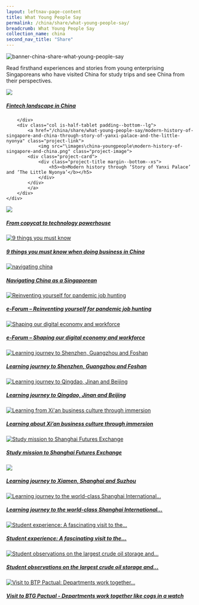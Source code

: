 ```yaml
---
layout: leftnav-page-content
title: What Young People Say
permalink: /china/share/what-young-people-say/
breadcrumb: What Young People Say
collection_name: china
second_nav_title: "Share"
---
```


![banner-china-share-what-young-people-say](\images\china-youngpeople\What-young-people-say-new.jpg)

Read firsthand experiences and stories from young enterprising Singaporeans who have visited China for study trips and see China from their perspectives.

<div>
	<div class="row is-multiline">
		<div class="col is-half-tablet padding--bottom--lg">
			<a href="/china/share/what-young-people-say/fintech-landscape-in-china/" class="project-link">
				<img src="\images\china-youngpeople\fintech-landscape-in-china.jpg" class="project-image">
			<div class="project-card">
				<div class="project-title margin--bottom--xs">
					<h5><b>Fintech landscape in China</b></h5>
				</div>
			</div>
			</a>

		</div>
		<div class="col is-half-tablet padding--bottom--lg">
			<a href="/china/share/what-young-people-say/modern-history-of-singapore-and-china-through-story-of-yanxi-palace-and-the-little-nyonya" class="project-link">
				<img src="\images\china-youngpeople\modern-history-of-singapore-and-china.png" class="project-image">
			<div class="project-card">
				<div class="project-title margin--bottom--xs">
					<h5><b>Modern history through ‘Story of Yanxi Palace’ and ‘The Little Nyonya’</b></h5>
				</div>
			</div>
			</a>
		</div>
	</div>
</div>

<p><p>

<div>
	<div class="row is-multiline">
		<div class="col is-half-tablet padding--bottom--lg">
			<a href="/china/share/what-young-people-say/from-copycat-to-technology-powerhouse" class="project-link">
				<img src="\images\china-youngpeople\copycat-to-tech-powerhouse.jpg" class="project-image">
			<div class="project-card">
				<div class="project-title margin--bottom--xs">
					<h5><b>From copycat to technology powerhouse</b></h5>
				</div>
			</div>
			</a>
		</div>
		<div class="col is-half-tablet padding--bottom--lg">
			<a href="/china/share/what-young-people-say/things-you-must-know/" class="project-link">
				<img src="\images\asean-employers\things-you-must-know.jpg" alt="9 things you must know" class="project-image">
			<div class="project-card">
				<div class="project-title margin--bottom--xs">
					<h5><b>9 things you must know when doing business in China</b></h5>
				</div>
			</div>
			</a>
		</div>
	</div>
</div>

<p><p>

<div>
	<div class="row is-multiline">
		<div class="col is-half-tablet padding--bottom--lg">
			<a href="/china/share/what-young-people-say/navigating-china/" class="project-link">
				<img src="\images\asean-employers\navigating-china.png" alt="navigating china" class="project-image">
			<div class="project-card">
				<div class="project-title margin--bottom--xs">
					<h5><b>Navigating China as a Singaporean</b></h5>
				</div>
			</div>
			</a>
		</div>
		<div class="col is-half-tablet padding--bottom--lg">
			<a href="/china/share/what-young-people-say/reinventing-yourself-for-pandemic-job-hunting/" class="project-link">
				<img src="/images/china-youngpeople/osg-1-image.jpg" alt="Reinventing yourself for pandemic job hunting" class="project-image">
			<div class="project-card">
				<div class="project-title margin--bottom--xs">
					<h5><b>e-Forum – Reinventing yourself for pandemic job hunting</b></h5>
				</div>
			</div>
			</a>
		</div>
	</div>
</div>

<p><p>

<div>
	<div class="row is-multiline">
		<div class="col is-half-tablet padding--bottom--lg">
			<a href="/china/share/what-young-people-say/shaping-our-digital-economy-and-workforce/" class="project-link">
				<img src="/images/china-youngpeople/osg-2-image.jpg" alt="Shaping our digital economy and workforce" class="project-image">
			<div class="project-card">
				<div class="project-title margin--bottom--xs">
					<h5><b>e-Forum – Shaping our digital economy and workforce</b></h5>
				</div>
			</div>
			</a>
		</div>
		<div class="col is-half-tablet padding--bottom--lg">
			<a href="/china/share/what-young-people-say/bcyc-learning-journey-2019/" class="project-link">
				<img src="/images/china-youngpeople/BCYC_Learning_Journey_2019_small.jpg" alt="Learning journey to Shenzhen, Guangzhou and Foshan" class="project-image">
			<div class="project-card">
				<div class="project-title margin--bottom--xs">
					<h5><b>Learning journey to Shenzhen, Guangzhou and Foshan</b></h5>
				</div>
			</div>
			</a>
		</div>
	</div>
</div>

<p><p>

<div>
	<div class="row is-multiline">
		<div class="col is-half-tablet padding--bottom--lg">
			<a href="/china/share/what-young-people-say/learning-journey/" class="project-link">
				<img src="/images/china-youngpeople/Winter-Learning-Journey-Dec-2018-small.jpg" alt="Learning journey to Qingdao, Jinan and Beijing" class="project-image">
			<div class="project-card">
				<div class="project-title margin--bottom--xs">
					<h5><b>Learning journey to Qingdao, Jinan and Beijing</b></h5>
				</div>
			</div>
			</a>
		</div>
		<div class="col is-half-tablet padding--bottom--lg">
			<a href="/china/share/what-young-people-say/xian-business-culture/" class="project-link">
				<img src="/images/china-youngpeople/xian-business-culture-small.jpg" alt="Learning from Xi'an business culture through immersion" class="project-image">
			<div class="project-card">
				<div class="project-title margin--bottom--xs">
					<h5><b>Learning about Xi’an business culture through immersion</b></h5>
				</div>
			</div>
			</a>
		</div>
	</div>
</div>

<p><p>

<div>
	<div class="row is-multiline">
		<div class="col is-half-tablet padding--bottom--lg">
			<a href="/china/share/what-young-people-say/shanghai-futures-exchange/" class="project-link">
				<img src="/images/china-youngpeople/futures-exchange-small.jpg" alt="Study mission to Shanghai Futures Exchange" class="project-image">
			<div class="project-card">
				<div class="project-title margin--bottom--xs">
					<h5><b>Study mission to Shanghai Futures Exchange</b></h5>
				</div>
			</div>
			</a>
		</div>
		<div class="col is-half-tablet padding--bottom--lg">
			<a href="/china/share/what-young-people-say/bcyc-learning-journey/" class="project-link">
				<img src="/images/china-youngpeople/bcyc-learning-journey-small.jpg" class="project-image">
			<div class="project-card">
				<div class="project-title margin--bottom--xs">
					<h5><b>Learning journey to Xiamen, Shanghai and Suzhou</b></h5>
				</div>
			</div>
			</a>
		</div>
	</div>
</div>

<p><p>

<div>
	<div class="row is-multiline">
		<div class="col is-half-tablet padding--bottom--lg">
			<a href="/china/share/what-young-people-say/shanghai-learning-journey/" class="project-link">
				<img src="/images/china-youngpeople/shanghai-learning-journey-small.jpg" alt="Learning journey to the world-class Shanghai International..." class="project-image">
			<div class="project-card">
				<div class="project-title margin--bottom--xs">
					<h5><b>Learning journey to the world-class Shanghai International...</b></h5>
				</div>
			</div>
			</a>
		</div>
		<div class="col is-half-tablet padding--bottom--lg">
			<a href="/china/share/what-young-people-say/yangshan-deepwater-port/" class="project-link">
				<img src="/images/china-youngpeople/yangshan-deepwater-port-small.jpg" alt="Student experience: A fascinating visit to the..." class="project-image">
			<div class="project-card">
				<div class="project-title margin--bottom--xs">
					<h5><b>Student experience: A fascinating visit to the...</b></h5>
				</div>
			</div>
			</a>
		</div>
	</div>
</div>

<p><p>

<div>
	<div class="row is-multiline">
		<div class="col is-half-tablet padding--bottom--lg">
			<a href="/china/share/what-young-people-say/yangshan-oil-storage/" class="project-link">
				<img src="/images/china-youngpeople/yangshan-oil-storage-small.jpg" alt="Student observations on the largest crude oil storage and..." class="project-image">
			<div class="project-card">
				<div class="project-title margin--bottom--xs">
					<h5><b>Student observations on the largest crude oil storage and...</b></h5>
				</div>
			</div>
			</a>
		</div>
		<div class="col is-half-tablet padding--bottom--lg">
			<a href="/china/share/what-young-people-say/btg-pactual/" class="project-link">
				<img src="/images/china-youngpeople/btg-pactual-small.jpg" alt="Visit to BTP Pactual: Departments work together..." class="project-image">
			<div class="project-card">
				<div class="project-title margin--bottom--xs">
					<h5><b>Visit to BTG Pactual - Departments work together like cogs in a watch</b></h5>
				</div>
			</div>
			</a>
		</div>
	</div>
</div>

<p><p>


